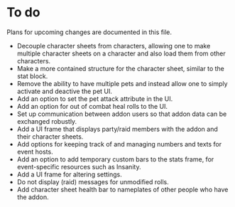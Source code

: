 # To do
Plans for upcoming changes are documented in this file.

- Decouple character sheets from characters, allowing one to make multiple character sheets on a character and also load them from other characters.
- Make a more contained structure for the character sheet, similar to the stat block.
- Remove the ability to have multiple pets and instead allow one to simply activate and deactive the pet UI.
- Add an option to set the pet attack attribute in the UI.
- Add an option for out of combat heal rolls to the UI.
- Set up communication between addon users so that addon data can be exchanged robustly.
- Add a UI frame that displays party/raid members with the addon and their character sheets.
- Add options for keeping track of and managing numbers and texts for event hosts.
- Add an option to add temporary custom bars to the stats frame, for event-specific resources such as Insanity.
- Add a UI frame for altering settings.
- Do not display (raid) messages for unmodified rolls.
- Add character sheet health bar to nameplates of other people who have the addon.
